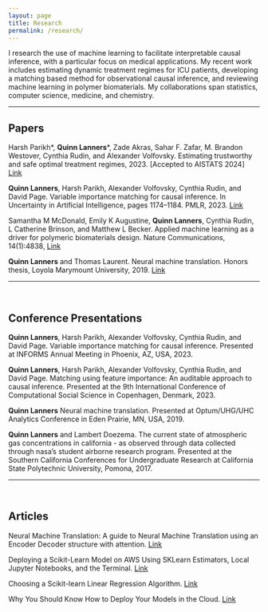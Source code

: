 ```yaml
---
layout: page
title: Research
permalink: /research/
---
```

I research the use of machine learning to facilitate interpretable causal inference, with a particular focus
on medical applications. My recent work includes estimating dynamic treatment regimes for ICU patients, developing a
matching based method for observational causal inference, and reviewing machine learning in polymer biomaterials. My
collaborations span statistics, computer science, medicine, and chemistry.

***

## Papers

Harsh Parikh*, **Quinn Lanners***, Zade Akras, Sahar F. Zafar, M. Brandon Westover, Cynthia Rudin, and 
Alexander Volfovsky. Estimating trustworthy and safe optimal treatment regimes, 2023. [Accepted to AISTATS 2024] 
[Link](https://arxiv.org/abs/2310.15333)

**Quinn Lanners**, Harsh Parikh, Alexander Volfovsky, Cynthia Rudin, and David Page. Variable importance matching for
causal inference. In Uncertainty in Artificial Intelligence, pages 1174–1184. PMLR, 2023.
[Link](https://proceedings.mlr.press/v216/lanners23a.html)

Samantha M McDonald, Emily K Augustine, **Quinn Lanners**, Cynthia Rudin, L Catherine Brinson, and Matthew L
Becker. Applied machine learning as a driver for polymeric biomaterials design. Nature Communications, 14(1):4838,
[Link](https://www.nature.com/articles/s41467-023-40459-8)

**Quinn Lanners** and Thomas Laurent. Neural machine translation. Honors thesis, Loyola Marymount University, 2019.
[Link](https://digitalcommons.lmu.edu/honors-thesis/201/#:~:text=Neural%20Machine%20Translation%20is%20the,translating%20between%20any%20two%20languages.)

***

<br>

## Conference Presentations
**Quinn Lanners**, Harsh Parikh, Alexander Volfovsky, Cynthia Rudin, and David Page. Variable importance matching for
causal inference. Presented at INFORMS Annual Meeting in Phoenix, AZ, USA, 2023.

**Quinn Lanners**, Harsh Parikh, Alexander Volfovsky, Cynthia Rudin, and David Page. Matching using feature importance: 
An auditable approach to causal inference. Presented at the 9th International Conference of Computational Social
Science in Copenhagen, Denmark, 2023.

**Quinn Lanners** Neural machine translation. Presented at Optum/UHG/UHC Analytics Conference in Eden Prairie,
MN, USA, 2019.

**Quinn Lanners** and Lambert Doezema. The current state of atmospheric gas concentrations in california - as observed
through data collected through nasa’s student airborne research program. Presented at the Southern California 
Conferences for Undergraduate Research at California State Polytechnic University, Pomona, 2017.

***

<br>

## Articles
Neural Machine Translation: A guide to Neural Machine Translation using an Encoder Decoder
structure with attention.
[Link](https://towardsdatascience.com/neural-machine-translation-15ecf6b0b)

Deploying a Scikit-Learn Model on AWS Using SKLearn Estimators, Local Jupyter Notebooks, and the Terminal.
[Link](https://medium.com/towards-data-science/deploying-a-scikit-learn-model-on-aws-using-sklearn-estimators-local-jupyter-notebooks-and-the-d94396589498)

Choosing a Scikit-learn Linear Regression Algorithm. [Link](https://medium.com/towards-data-science/choosing-a-scikit-learn-linear-regression-algorithm-dd96b48105f5)

Why You Should Know How to Deploy Your Models in the Cloud. [Link](https://medium.com/towards-data-science/why-you-should-know-how-to-deploy-your-models-in-the-cloud-41d1c85a8df0)